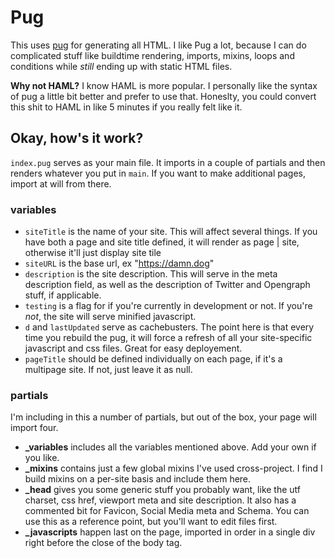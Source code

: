 # Pug
This uses [pug]([https://pugjs.org/api/getting-started.html](https://pugjs.org/api/getting-started.html)) for generating all HTML. I like Pug a lot, because I can do complicated stuff like buildtime rendering, imports, mixins, loops and conditions while *still* ending up with static HTML files.

**Why not HAML?** I know HAML is more popular. I personally like the syntax of pug a little bit better and prefer to use that. Honeslty, you could convert this shit to HAML in like 5 minutes if you really felt like it.

## Okay, how's it work?

`index.pug` serves as your main file. It imports in a couple of partials and then renders whatever you put in `main`. If you want to make additional pages, import at will from there.

### variables
* `siteTitle` is the name of your site. This will affect several things. If you have both a page and site title defined, it will render as page | site, otherwise it'll just display site tile
* `siteURL` is the base url, ex "https://damn.dog"
* `description` is the site description. This will serve in the meta description field, as well as the description of Twitter and Opengraph stuff, if applicable.
* `testing` is a flag for if you're currently in development or not. If you're *not*, the site will serve minified javascript.
* `d` and `lastUpdated` serve as cachebusters. The point here is that every time you rebuild the pug, it will force a refresh of all your site-specific javascript and css files. Great for easy deployement.
* `pageTitle` should be defined individually on each page, if it's a multipage site. If not, just leave it as null.

### partials
I'm including in this a number of partials, but out of the box, your page will import four.

* **_variables** includes all the variables mentioned above. Add your own if you like.
* **_mixins** contains just a few global mixins I've used cross-project. I find I build mixins on a per-site basis and include them here.
* **_head** gives you some generic stuff you probably want, like the utf charset, css href, viewport meta and site description.  It also has a commented bit for Favicon, Social Media meta and Schema. You can use this as a reference point, but you'll want to edit files first.
* **_javascripts** happen last on the page, imported in order in a single div right before the close of the body tag.